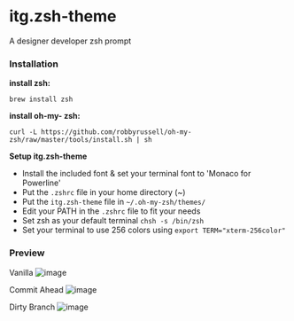 itg.zsh-theme
=============

A designer developer zsh prompt

### Installation
**install zsh:**

```
brew install zsh
```

**install oh-my- zsh:**

```
curl -L https://github.com/robbyrussell/oh-my-zsh/raw/master/tools/install.sh | sh
```


**Setup itg.zsh-theme**

* Install the included font & set your terminal font to 'Monaco for Powerline'
* Put the `.zshrc` file in your home directory (~)
* Put the `itg.zsh-theme` file in `~/.oh-my-zsh/themes/`
* Edit your PATH in the `.zshrc` file to fit your needs
* Set zsh as your default terminal `chsh -s /bin/zsh`
* Set your terminal to use 256 colors using `export TERM="xterm-256color"`


### Preview
Vanilla
![image](http://i.imgur.com/1hf8x.png)

Commit Ahead
![image](http://i.imgur.com/Acbdc.png)

Dirty Branch
![image](http://i.imgur.com/b3xPc.png)